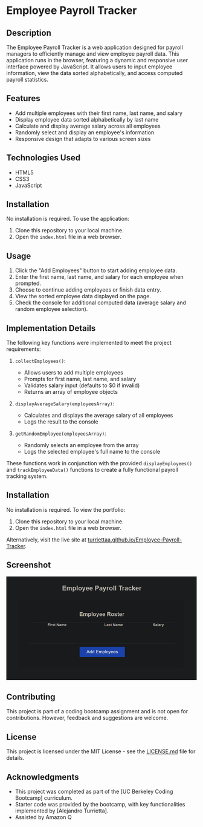 # Employee Payroll Tracker

## Description

The Employee Payroll Tracker is a web application designed for payroll managers to efficiently manage and view employee payroll data. This application runs in the browser, featuring a dynamic and responsive user interface powered by JavaScript. It allows users to input employee information, view the data sorted alphabetically, and access computed payroll statistics.

## Features

- Add multiple employees with their first name, last name, and salary
- Display employee data sorted alphabetically by last name
- Calculate and display average salary across all employees
- Randomly select and display an employee's information
- Responsive design that adapts to various screen sizes

## Technologies Used

- HTML5
- CSS3
- JavaScript

## Installation

No installation is required. To use the application:

1. Clone this repository to your local machine.
2. Open the `index.html` file in a web browser.

## Usage

1. Click the "Add Employees" button to start adding employee data.
2. Enter the first name, last name, and salary for each employee when prompted.
3. Choose to continue adding employees or finish data entry.
4. View the sorted employee data displayed on the page.
5. Check the console for additional computed data (average salary and random employee selection).

## Implementation Details

The following key functions were implemented to meet the project requirements:

1. `collectEmployees()`: 
   - Allows users to add multiple employees
   - Prompts for first name, last name, and salary
   - Validates salary input (defaults to $0 if invalid)
   - Returns an array of employee objects

2. `displayAverageSalary(employeesArray)`:
   - Calculates and displays the average salary of all employees
   - Logs the result to the console

3. `getRandomEmployee(employeesArray)`:
   - Randomly selects an employee from the array
   - Logs the selected employee's full name to the console

These functions work in conjunction with the provided `displayEmployees()` and `trackEmployeeData()` functions to create a fully functional payroll tracking system.

## Installation

No installation is required. To view the portfolio:

1. Clone this repository to your local machine.
2. Open the `index.html` file in a web browser.

Alternatively, visit the live site at [turriettaa.github.io/Employee-Payroll-Tracker](https://turriettaa.github.io/Employee-Payroll-Tracker).
## Screenshot

<img src="Screenshot 2024-09-13 131350.png" alt="Site Screenshot">

## Contributing

This project is part of a coding bootcamp assignment and is not open for contributions. However, feedback and suggestions are welcome.

## License

This project is licensed under the MIT License - see the [LICENSE.md](LICENSE.md) file for details.

## Acknowledgments

- This project was completed as part of the [UC Berkeley Coding Bootcamp] curriculum.
- Starter code was provided by the bootcamp, with key functionalities implemented by [Alejandro Turrietta].
- Assisted by Amazon Q
